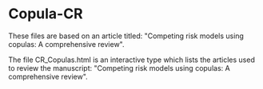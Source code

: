 # Copula-CR
These files are based on an article titled: "Competing risk models using copulas: A comprehensive review".

The file CR_Copulas.html is an interactive type which lists the articles used to review the manuscript: "Competing risk models using copulas: A comprehensive review".
